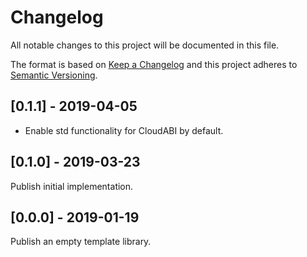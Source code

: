 # Changelog
All notable changes to this project will be documented in this file.

The format is based on [Keep a Changelog](http://keepachangelog.com/en/1.0.0/)
and this project adheres to [Semantic Versioning](https://semver.org/spec/v2.0.0.html).


## [0.1.1] - 2019-04-05
- Enable std functionality for CloudABI by default.

## [0.1.0] - 2019-03-23
Publish initial implementation.

## [0.0.0] - 2019-01-19
Publish an empty template library.
